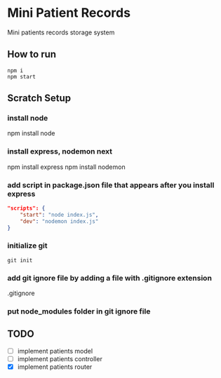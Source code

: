 # Mini Patient Records

Mini patients records storage system

## How to run

```shell
npm i
npm start
```

## Scratch Setup

### install node
npm install node

### install express, nodemon next
npm install express
npm install nodemon

### add script in package.json file that appears after you install express
```json
"scripts": {
    "start": "node index.js",
    "dev": "nodemon index.js"
}
```

### initialize git
```shell
git init
```

### add git ignore file by adding a file with .gitignore extension
.gitignore

### put node_modules folder in git ignore file


## TODO
- [ ] implement patients model
- [ ] implement patients controller
- [x] implement patients router
